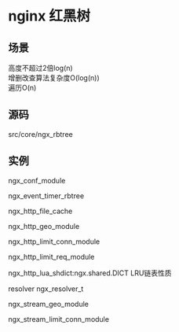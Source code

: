# nginx 红黑树

## 场景

高度不超过2倍log(n)  
增删改查算法复杂度O(log(n))  
遍历O(n)

## 源码

src/core/ngx_rbtree

## 实例

ngx_conf_module

ngx_event_timer_rbtree

ngx_http_file_cache

ngx_http_geo_module

ngx_http_limit_conn_module

ngx_http_limit_req_module

ngx_http_lua_shdict:ngx.shared.DICT LRU链表性质

resolver ngx_resolver_t

ngx_stream_geo_module

ngx_stream_limit_conn_module
